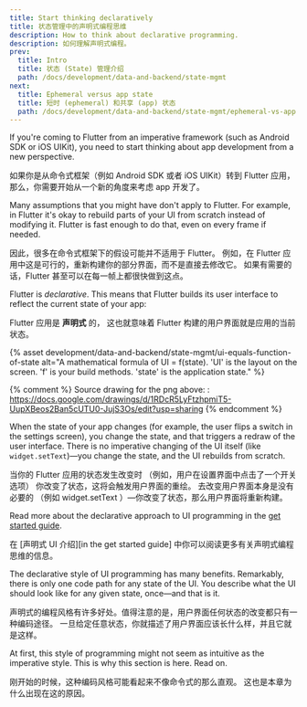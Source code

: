 ```yaml
---
title: Start thinking declaratively
title: 状态管理中的声明式编程思维
description: How to think about declarative programming.
description: 如何理解声明式编程。
prev:
  title: Intro
  title: 状态 (State) 管理介绍
  path: /docs/development/data-and-backend/state-mgmt
next:
  title: Ephemeral versus app state
  title: 短时 (ephemeral) 和共享 (app) 状态
  path: /docs/development/data-and-backend/state-mgmt/ephemeral-vs-app
---
```


If you're coming to Flutter from an imperative framework
(such as Android SDK or iOS UIKit), you need to start
thinking about app development from a new perspective.

如果你是从命令式框架（例如 Android SDK 或者 iOS UIKit）转到 Flutter 应用，
那么，你需要开始从一个新的角度来考虑 app 开发了。

Many assumptions that you might have don't apply to Flutter. For example, in
Flutter it's okay to rebuild parts of your UI from scratch instead of modifying
it. Flutter is fast enough to do that, even on every frame if needed.

因此，很多在命令式框架下的假设可能并不适用于 Flutter。
例如，在 Flutter 应用中这是可行的，重新构建你的部分界面，而不是直接去修改它。 
如果有需要的话，Flutter 甚至可以在每一帧上都很快做到这点。

Flutter is _declarative_. This means that Flutter builds its user interface to
reflect the current state of your app:

Flutter 应用是 **声明式** 的，
这也就意味着 Flutter 构建的用户界面就是应用的当前状态。

{% asset development/data-and-backend/state-mgmt/ui-equals-function-of-state alt="A mathematical formula of UI = f(state). 'UI' is the layout on the screen. 'f' is your build methods. 'state' is the application state." %}

{% comment %}
Source drawing for the png above: : https://docs.google.com/drawings/d/1RDcR5LyFtzhpmiT5-UupXBeos2Ban5cUTU0-JujS3Os/edit?usp=sharing
{% endcomment %}

When the state of your app changes
(for example, the user flips a switch in the settings screen),
you change the state, and that triggers a redraw of the user interface.
There is no imperative changing of the UI itself
(like `widget.setText`)&mdash;you change the state,
and the UI rebuilds from scratch.

当你的 Flutter 应用的状态发生改变时
（例如，用户在设置界面中点击了一个开关选项）
你改变了状态，这将会触发用户界面的重绘。
去改变用户界面本身是没有必要的
（例如 widget.setText ）&mdash;你改变了状态，那么用户界面将重新构建。

Read more about the declarative approach to UI programming
in the [get started guide][].

在 [声明式 UI 介绍][in the get started guide]
中你可以阅读更多有关声明式编程思维的信息。

The declarative style of UI programming has many benefits.
Remarkably, there is only one code path for any state of the UI.
You describe what the UI should look
like for any given state, once&mdash;and that is it.

声明式的编程风格有许多好处。值得注意的是，用户界面任何状态的改变都只有一种编码途径。
一旦给定任意状态，你就描述了用户界面应该长什么样，并且它就是这样。

At first,
this style of programming might not seem as intuitive as the
imperative style. This is why this section is here. Read on.

刚开始的时候，这种编码风格可能看起来不像命令式的那么直观。
这也是本章为什么出现在这的原因。

[get started guide]: /docs/get-started/flutter-for/declarative
